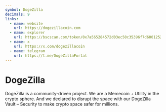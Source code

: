 ```yaml
---
symbol: DogeZilla
decimals: 9
links:
  - name: website
    url: https://dogezillacoin.com
  - name: explorer
    url: https://bscscan.com/token/0x7a565284572d03ec50c35396f7d6001252eb43b6
  - name: x
    url: https://x.com/dogezillacoin
  - name: telegram
    url: https://t.me/DogeZillaPortal
---
```


# DogeZilla

DogeZilla is a community-driven project. We are a Memecoin + Utility in the crypto sphere. And we declared to disrupt the space with our DogeZilla Vault – Security to make crypto space safer for millions.
